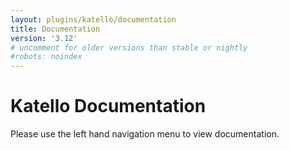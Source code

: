 ```yaml
---
layout: plugins/katello/documentation
title: Documentation
version: '3.12'
# uncomment for older versions than stable or nightly
#robots: noindex
---
```


# Katello Documentation

Please use the left hand navigation menu to view documentation.
